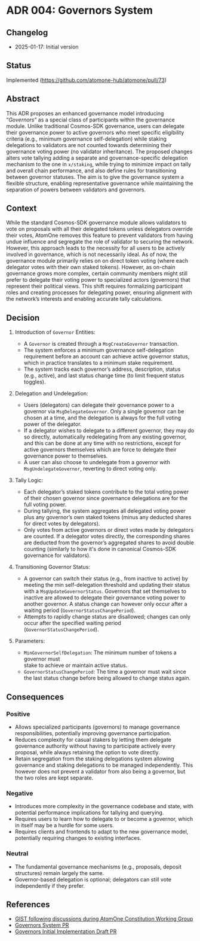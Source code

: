 # ADR 004: Governors System

## Changelog

- 2025-01-17: Initial version

## Status

Implemented (https://github.com/atomone-hub/atomone/pull/73)

## Abstract

This ADR proposes an enhanced governance model introducing “*Governors*” as a
special class of participants within the governance module. Unlike traditional
Cosmos-SDK governance, users can delegate their governance power to active
governors who meet specific eligibility criteria (e.g., minimum governance
self-delegation) while staking delegations to validators are not counted towards
determining their governance voting power (no validator inheritance).
The proposed changes alters vote tallying adding a separate and governance-specific
delegation mechanism to the one in `x/staking`, while trying to minimize impact on
tally and overall chain performance, and also define rules for transitioning
between governor statuses. The aim is to give the governance system a flexible
structure, enabling representative governance while maintaining the separation
of powers between validators and governors.

## Context

While the standard Cosmos-SDK governance module allows validators to vote on
proposals with all their delegated tokens unless delegators override their votes,
AtomOne removes this feature to prevent validators from having undue influence and
segregate the role of validator to securing the network. However, this approach
leads to the necessity for all users to be actively involved in governance, which
is not necessarily ideal. As of now, the governance module primarily relies on
on direct token voting (where each delegator votes with their own staked tokens).
However, as on-chain governance grows more complex, certain community members
might still prefer to delegate their voting power to specialized actors (governors)
that represent their political views. This shift requires formalizing participant
roles and creating processes for delegating power, ensuring alignment with the
network’s interests and enabling accurate tally calculations.

## Decision

1. Introduction of `Governor` Entities:
   - A `Governor` is created through a `MsgCreateGovernor` transaction.  
   - The system enforces a minimum governance self-delegation requirement
   before an account can achieve active governor status, which in practice
   translates to a minimum stake requirement.
   - The system tracks each governor’s address, description, status (e.g., active),
   and last status change time (to limit frequent status toggles).

2. Delegation and Undelegation:
   - Users (delegators) can delegate their governance power to a governor via
   `MsgDelegateGovernor`. Only a single governor can be chosen at a time, and
   the delegation is always for the full voting power of the delegator.
   - If a delegator wishes to delegate to a different governor, they may do so
   directly, automatically redelegating from any existing governor, and this
   can be done at any time with no restrictions, except for active governors
   themselves which are force to delegate their governance power to themselves.
   - A user can also choose to undelegate from a governor with
   `MsgUndelegateGovernor`, reverting to direct voting only.

3. Tally Logic:
   - Each delegator’s staked tokens contribute to the total voting power of their
   chosen governor since governance delegations are for the full voting power.
   - During tallying, the system aggregates all delegated voting power plus any
   governor’s own staked tokens (minus any deducted shares for direct votes by
   delegators).  
   - Only votes from active governors or direct votes made by delegators are
   counted. If a delegator votes directly, the corresponding shares are deducted
   from the governor’s aggregated shares to avoid double counting (similarly
   to how it's done in canonical Cosmos-SDK governance for validators).

4. Transitioning Governor Status:
   - A governor can switch their status (e.g., from inactive to active) by meeting
   the min self-delegation threshold and updating their status with a
   `MsgUpdateGovernorStatus`. Governors that set themselves to inactive are allowed
   to delegate their governance voting power to another governor. A status change
   can however only occur after a waiting period (`GovernorStatusChangePeriod`).
   - Attempts to rapidly change status are disallowed; changes can only occur
    after the specified waiting period (`GovernorStatusChangePeriod`).

5. Parameters:
   - `MinGovernorSelfDelegation`: The minimum number of tokens a governor must  
   stake to achieve or maintain active status.  
   - `GovernorStatusChangePeriod`: The time a governor must wait since the last
   status change before being allowed to change status again.  

## Consequences

### Positive

- Allows specialized participants (governors) to manage governance responsibilities,
potentially improving governance participation.  
- Reduces complexity for casual stakers by letting them delegate governance
authority without having to participate actively every proposal, while always retaining
the option to vote directly.
- Retain segregation from the staking delegations system allowing governance and
staking delegations to be managed independently. This however does not prevent a
validator from also being a governor, but the two roles are kept separate.

### Negative

- Introduces more complexity in the governance codebase and state, with potential
performance implications for tallying and querying.
- Requires users to learn how to delegate to or become a governor, which in itself
may be a hurdle for some users.
- Requires clients and frontends to adapt to the new governance model, potentially
requiring changes to existing interfaces.

### Neutral

- The fundamental governance mechanisms (e.g., proposals, deposit structures)
remain largely the same.  
- Governor-based delegation is optional; delegators can still vote independently
if they prefer.

## References

- [GIST following discussions during AtomOne Constitution Working Group](https://gist.github.com/giunatale/95e9b43f6e265ba32b29e2769f7b8a37)
- [Governors System PR](https://github.com/atomone-hub/atomone/pull/73)
- [Governors Initial Implementation Draft PR](https://github.com/atomone-hub/atomone/pull/16)
